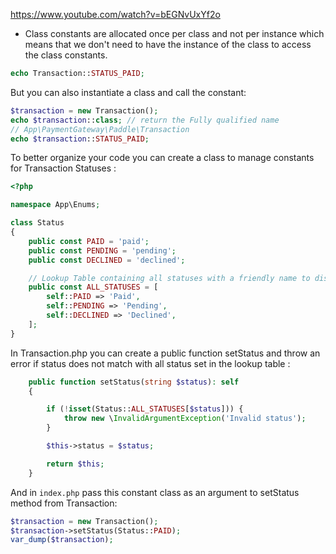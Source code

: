 https://www.youtube.com/watch?v=bEGNvUxYf2o

- Class constants are allocated once per class and not per instance which means that we don't need to have the instance of the class to access the class constants.
```php
echo Transaction::STATUS_PAID;
```

But you can also instantiate a class and call the constant:

```php
$transaction = new Transaction();
echo $transaction::class; // return the Fully qualified name 
// App\PaymentGateway\Paddle\Transaction
echo $transaction::STATUS_PAID;
```

To better organize your code you can create a class to manage constants for Transaction Statuses :

```php
<?php

namespace App\Enums;

class Status
{
    public const PAID = 'paid';
    public const PENDING = 'pending';
    public const DECLINED = 'declined';

    // Lookup Table containing all statuses with a friendly name to display to the final user
    public const ALL_STATUSES = [
        self::PAID => 'Paid',
        self::PENDING => 'Pending',
        self::DECLINED => 'Declined',
    ];
}
```

In Transaction.php you can create a public function setStatus and throw an error if status does not match with all status set in the lookup table :

```php
    public function setStatus(string $status): self
    {

        if (!isset(Status::ALL_STATUSES[$status])) {
            throw new \InvalidArgumentException('Invalid status');
        }

        $this->status = $status;

        return $this;
    }
```

And in `index.php` pass this constant class as an argument to setStatus method from Transaction:
```php
$transaction = new Transaction();
$transaction->setStatus(Status::PAID);
var_dump($transaction);
```

